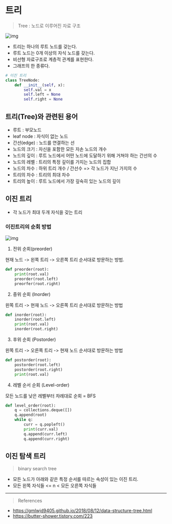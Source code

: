 
# 트리

> Tree : 노드로 이루어진 자료 구조

![img](https://gmlwjd9405.github.io/images/data-structure-tree/tree-terms.png)

- 트리는 하나의 루트 노드를 갖는다.
- 루트 노드는 0개 이상의 자식 노드를 갖는다.
- 비선형 자료구조로 계층적 관계를 표현한다.
- 그래프의 한 종류다. 

```python
# 이진 트리
class TreeNode:
    def __init__(self, x):
        self.val = x
        self.left = None
        self.right = None
```

## 트리(Tree)와 관련된 용어

- 루트 : 부모노드
- leaf node : 자식이 없는 노드
- 간선(edge) : 노드를 연결하는 선
- 노드의 크기 : 자신을 포함한 모든 자손 노드의 개수
- 노드의 깊이 : 루트 노드에서 어떤 노드에 도달하기 위해 거쳐야 하는 간선의 수
- 노드의 레벨 : 트리의 특정 깊이를 가지는 노드의 집합
- 노드의 차수 : 하위 트리 개수 / 간선수 => 각 노드가 지닌 가지의 수
- 트리의 차수 : 트리의 최대 차수
- 트리의 높이 : 루트 노드에서 가장 깊숙히 있는 노드의 깊이 

## 이진 트리

- 각 노드가 최대 두개 자식을 갖는 트리

### 이진트리의 순회 방법

![img](https://img1.daumcdn.net/thumb/R1280x0/?scode=mtistory2&fname=https%3A%2F%2Fblog.kakaocdn.net%2Fdn%2FbIDSTw%2Fbtq3hnrPpgQ%2FjGpx6PvM60CtpKO23NeI21%2Fimg.png)

1. 전위 순회(preorder)

현재 노드 -> 왼쪽 트리 -> 오른쪽 트리 순서대로 방문하는 방법.

```python
def preorder(root):
    print(root.val)
    preorder(root.left)
    preorfer(root.right)
```

2. 중위 순회 (Inorder)

왼쪽 트리 -> 현재 노드 -> 오른쪽 트리 순서대로 방문하는 방법

```python
def inorder(root):
    inorder(root.left)
    print(root.val)
    inorder(root.right)
```

3. 후위 순회 (Postorder)

왼쪽 트리 -> 오른쪽 트리 -> 현재 노드 순서대로 방문하는 방법

```python
def postorder(root):
    postorder(root.left)
    postorder(root.right)
    print(root.val)
```

4. 레벨 순서 순회 (Level-order)

모든 노드를 낮은 레벨부터 차례대로 순회 = BFS

```python
def level_order(root):
    q = collections.deque([])
    q.append(root)
    while q:
        curr = q.popleft()
        print(curr.val)
        q.append(curr.left)
        q.append(curr.right)
```


## 이진 탐색 트리

> binary search tree

- 모든 노드가 아래와 같은 특정 순서를 따르는 속성이 있는 이진 트리.
- 모든 왼쪽 자식들 <= n < 모든 오른쪽 자식들 


---

> References

- <https://gmlwjd9405.github.io/2018/08/12/data-structure-tree.html>
- <https://butter-shower.tistory.com/223>
